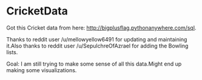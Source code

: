 # CricketData

Got this Cricket data from here: http://bigplusflag.pythonanywhere.com/sql. 

Thanks to reddit user  /u/mellowyellow6491 for updating and maintaining it.Also thanks to reddit user /u/SepulchreOfAzrael for adding the Bowling lists.

Goal: I am still trying to make some sense of all this data.Might end up making some visualizations.
